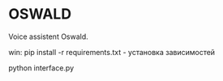 # OSWALD
Voice assistent Oswald.

win: pip install -r requirements.txt - установка зависимостей

python interface.py
